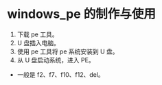 # windows_pe 的制作与使用

1. 下载 pe 工具。
2. U 盘插入电脑。
3. 使用 pe 工具将 pe 系统安装到 U 盘。
4. 从 U 盘启动系统，进入 PE。
  - 一般是 f2、f7、f10、f12、del。













